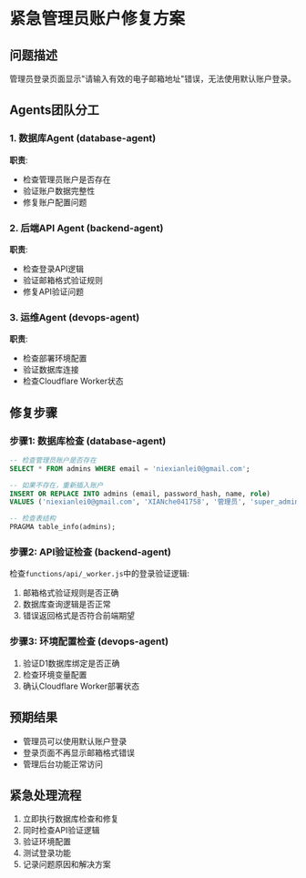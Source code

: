 # 紧急管理员账户修复方案

## 问题描述
管理员登录页面显示"请输入有效的电子邮箱地址"错误，无法使用默认账户登录。

## Agents团队分工

### 1. 数据库Agent (database-agent)
**职责**:
- 检查管理员账户是否存在
- 验证账户数据完整性
- 修复账户配置问题

### 2. 后端API Agent (backend-agent)
**职责**:
- 检查登录API逻辑
- 验证邮箱格式验证规则
- 修复API验证问题

### 3. 运维Agent (devops-agent)
**职责**:
- 检查部署环境配置
- 验证数据库连接
- 检查Cloudflare Worker状态

## 修复步骤

### 步骤1: 数据库检查 (database-agent)
```sql
-- 检查管理员账户是否存在
SELECT * FROM admins WHERE email = 'niexianlei0@gmail.com';

-- 如果不存在，重新插入账户
INSERT OR REPLACE INTO admins (email, password_hash, name, role) 
VALUES ('niexianlei0@gmail.com', 'XIANche041758', '管理员', 'super_admin');

-- 检查表结构
PRAGMA table_info(admins);
```

### 步骤2: API验证检查 (backend-agent)
检查`functions/api/_worker.js`中的登录验证逻辑:
1. 邮箱格式验证规则是否正确
2. 数据库查询逻辑是否正常
3. 错误返回格式是否符合前端期望

### 步骤3: 环境配置检查 (devops-agent)
1. 验证D1数据库绑定是否正确
2. 检查环境变量配置
3. 确认Cloudflare Worker部署状态

## 预期结果
- 管理员可以使用默认账户登录
- 登录页面不再显示邮箱格式错误
- 管理后台功能正常访问

## 紧急处理流程
1. 立即执行数据库检查和修复
2. 同时检查API验证逻辑
3. 验证环境配置
4. 测试登录功能
5. 记录问题原因和解决方案